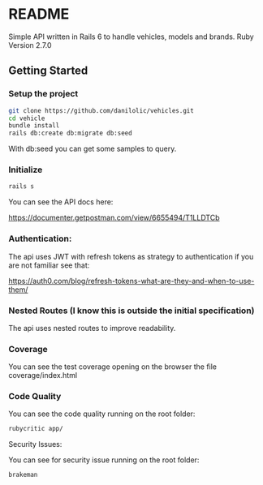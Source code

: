 # README

Simple API written in Rails 6 to handle vehicles, models and brands.
Ruby Version 2.7.0

## Getting Started

### Setup the project
```bash
git clone https://github.com/danilolic/vehicles.git
cd vehicle
bundle install
rails db:create db:migrate db:seed
```
With db:seed you can get some samples to query.

### Initialize

```bash
rails s
```

You can see the API docs here:

https://documenter.getpostman.com/view/6655494/T1LLDTCb

### Authentication:
The api uses JWT with refresh tokens as strategy to authentication if you are not familiar see that:

https://auth0.com/blog/refresh-tokens-what-are-they-and-when-to-use-them/

### Nested Routes (I know this is outside the initial specification)

The api uses nested routes to improve readability.

### Coverage

You can see the test coverage opening on the browser the file coverage/index.html

### Code Quality

You can see the code quality running on the root folder:

```bash
rubycritic app/
```

Security Issues:

You can see for security issue running on the root folder:

```bash
brakeman
```
